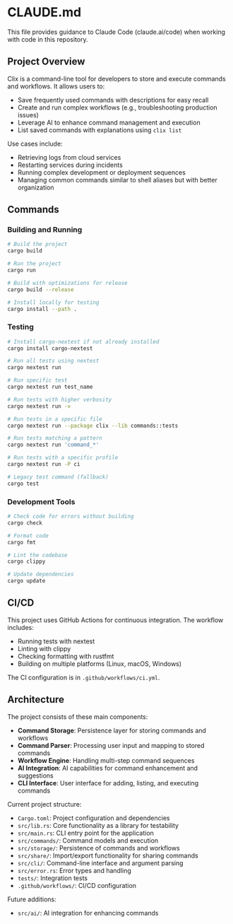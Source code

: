 # CLAUDE.md

This file provides guidance to Claude Code (claude.ai/code) when working with code in this repository.

## Project Overview

Clix is a command-line tool for developers to store and execute commands and workflows. It allows users to:
- Save frequently used commands with descriptions for easy recall
- Create and run complex workflows (e.g., troubleshooting production issues)
- Leverage AI to enhance command management and execution
- List saved commands with explanations using `clix list`

Use cases include:
- Retrieving logs from cloud services
- Restarting services during incidents
- Running complex development or deployment sequences
- Managing common commands similar to shell aliases but with better organization

## Commands

### Building and Running

```bash
# Build the project
cargo build

# Run the project
cargo run

# Build with optimizations for release
cargo build --release

# Install locally for testing
cargo install --path .
```

### Testing

```bash
# Install cargo-nextest if not already installed
cargo install cargo-nextest

# Run all tests using nextest
cargo nextest run

# Run specific test
cargo nextest run test_name

# Run tests with higher verbosity
cargo nextest run -v

# Run tests in a specific file
cargo nextest run --package clix --lib commands::tests

# Run tests matching a pattern
cargo nextest run 'command_*'

# Run tests with a specific profile
cargo nextest run -P ci

# Legacy test command (fallback)
cargo test
```

### Development Tools

```bash
# Check code for errors without building
cargo check

# Format code
cargo fmt

# Lint the codebase
cargo clippy

# Update dependencies
cargo update
```

## CI/CD

This project uses GitHub Actions for continuous integration. The workflow includes:

- Running tests with nextest
- Linting with clippy
- Checking formatting with rustfmt
- Building on multiple platforms (Linux, macOS, Windows)

The CI configuration is in `.github/workflows/ci.yml`.

## Architecture

The project consists of these main components:

- **Command Storage**: Persistence layer for storing commands and workflows
- **Command Parser**: Processing user input and mapping to stored commands
- **Workflow Engine**: Handling multi-step command sequences
- **AI Integration**: AI capabilities for command enhancement and suggestions
- **CLI Interface**: User interface for adding, listing, and executing commands

Current project structure:
- `Cargo.toml`: Project configuration and dependencies
- `src/lib.rs`: Core functionality as a library for testability
- `src/main.rs`: CLI entry point for the application
- `src/commands/`: Command models and execution
- `src/storage/`: Persistence of commands and workflows
- `src/share/`: Import/export functionality for sharing commands
- `src/cli/`: Command-line interface and argument parsing
- `src/error.rs`: Error types and handling
- `tests/`: Integration tests
- `.github/workflows/`: CI/CD configuration

Future additions:
- `src/ai/`: AI integration for enhancing commands